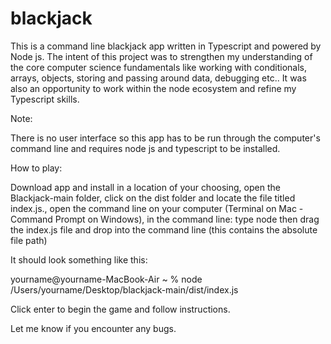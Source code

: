 # blackjack

This is a command line blackjack app written in Typescript and powered by Node js. The intent of this project was to strengthen my understanding of the core computer science fundamentals like working with conditionals, arrays, objects, storing and passing around data, debugging etc.. It was also an opportunity to work within the node ecosystem and refine my Typescript skills.

Note:

There is no user interface so this app has to be run through the computer's command line and requires node js and typescript to be installed. 

How to play:

Download app and install in a location of your choosing, open the Blackjack-main folder, click on the dist folder and locate the file titled index.js., open the command line on your computer (Terminal on Mac - Command Prompt on Windows), in the command line: type node then drag the index.js file and drop into the command line (this contains the absolute file path)

It should look something like this: 

yourname@yourname-MacBook-Air ~ % node /Users/yourname/Desktop/blackjack-main/dist/index.js 

Click enter to begin the game and follow instructions.

Let me know if you encounter any bugs.



